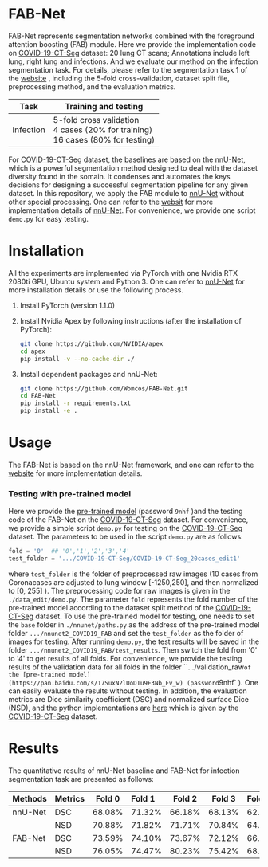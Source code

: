 # FAB-Net

FAB-Net represents segmentation networks combined with the foreground attention boosting (FAB) module. Here we provide the implementation code on [COVID-19-CT-Seg](https://gitee.com/junma11/COVID-19-CT-Seg-Benchmark#segmentation-task-2-learning-to-segment-covid-19-ct-scans-from-non-covid-19-ct-scans) dataset: 20 lung CT scans; Annotations include left lung, right lung and infections. And we evaluate our method on the infection segmentation task. For details, please refer to the segmentation task 1 of the [website](https://gitee.com/junma11/COVID-19-CT-Seg-Benchmark#segmentation-task-2-learning-to-segment-covid-19-ct-scans-from-non-covid-19-ct-scans) , including the 5-fold cross-validation, dataset split file, preprocessing method, and the evaluation metrics.

| Task      | Training and testing                                         |
| --------- | ------------------------------------------------------------ |
| Infection | 5-fold cross validation<br />4 cases (20% for training)<br />16 cases (80% for testing) |

For [COVID-19-CT-Seg](https://gitee.com/junma11/COVID-19-CT-Seg-Benchmark#segmentation-task-2-learning-to-segment-covid-19-ct-scans-from-non-covid-19-ct-scans) dataset, the baselines are based on the [nnU-Net](https://github.com/MIC-DKFZ/nnUNet), which is a powerful segmentation method designed to deal with the dataset diversity found in the somain. It condenses and automates the keys decisions for designing a successful segmentation pipeline for any given dataset. In this repository, we apply the FAB module to [nnU-Net](https://github.com/MIC-DKFZ/nnUNet) without other special processing. One can refer to the [websit](https://github.com/MIC-DKFZ/nnUNet) for more implementation details of [nnU-Net](https://github.com/MIC-DKFZ/nnUNet). For convenience, we  provide one script  `demo.py` for easy testing. 

# Installation

All the experiments are implemented via PyTorch with one Nvidia RTX 2080ti GPU, Ubuntu system and Python 3. One can refer to [nnU-Net](https://github.com/MIC-DKFZ/nnUNet) for more installation details or use the following process.

1. Install PyTorch (version 1.1.0)

2. Install Nvidia Apex by following instructions (after the installation of PyTorch):

   ```sh
   git clone https://github.com/NVIDIA/apex
   cd apex
   pip install -v --no-cache-dir ./
   ```

3. Install dependent packages and nnU-Net:

   ```sh
   git clone https://github.com/Womcos/FAB-Net.git
   cd FAB-Net
   pip install -r requirements.txt
   pip install -e .
   ```

# Usage

The FAB-Net is based on the nnU-Net framework, and one can refer to the [website](https://github.com/MIC-DKFZ/nnUNet) for more implementation details.

### Testing with pre-trained model

Here we provide the  [pre-trained model](https://pan.baidu.com/s/17SuxN2lUoDTu9E3Nb_Fv_w) (password `9nhf` )and the testing code of the FAB-Net on the [COVID-19-CT-Seg](https://gitee.com/junma11/COVID-19-CT-Seg-Benchmark#segmentation-task-2-learning-to-segment-covid-19-ct-scans-from-non-covid-19-ct-scans) dataset. For convenience, we provide a simple script `demo.py` for testing on the [COVID-19-CT-Seg](https://gitee.com/junma11/COVID-19-CT-Seg-Benchmark#segmentation-task-2-learning-to-segment-covid-19-ct-scans-from-non-covid-19-ct-scans) dataset. The parameters to be used in the script `demo.py` are as follows:

```python
fold = '0'  ## '0','1','2','3','4'
test_folder = '.../COVID-19-CT-Seg/COVID-19-CT-Seg_20cases_edit1'
```

where `test_folder` is the folder of preprocessed raw images (10 cases from Coronacases are adjusted to lung window [-1250,250], and then normalized to [0, 255] ). The preprocessing code for raw images is given in the `./data_edit/demo.py`. The parameter `fold` represents the fold number of the pre-trained model according to the dataset split method of the [COVID-19-CT-Seg](https://gitee.com/junma11/COVID-19-CT-Seg-Benchmark#segmentation-task-2-learning-to-segment-covid-19-ct-scans-from-non-covid-19-ct-scans) dataset. To use the pre-trained model for testing, one needs to set the `base` folder in `./nnunet/paths.py` as the address of the pre-trained model folder `.../nnunet2_COVID19_FAB` and set the `test_folder` as the folder of images for testing. After running `demo.py`, the test results will be saved in the folder `.../nnunet2_COVID19_FAB/test_results`. Then switch the fold from '0' to '4' to get results of all folds. For convenience, we provide the testing results of the validation data for all folds in the folder ``.../validation_raw` of the [pre-trained model](https://pan.baidu.com/s/17SuxN2lUoDTu9E3Nb_Fv_w) (password `9nhf` ). One can easily evaluate the results without testing. In addition, the evaluation metrics are Dice similarity coefficient (DSC) and normalized surface Dice (NSD), and the python implementations are [here](http://medicaldecathlon.com/files/Surface_distance_based_measures.ipynb) which is given by the [COVID-19-CT-Seg](https://gitee.com/junma11/COVID-19-CT-Seg-Benchmark#segmentation-task-2-learning-to-segment-covid-19-ct-scans-from-non-covid-19-ct-scans) dataset. 

# Results

The quantitative results of nnU-Net baseline and FAB-Net for infection segmentation task are presented as follows:

| Methods | Metrics | Fold 0 | Fold 1 | Fold 2 | Fold 3 | Fold 4 | Avg        |
| ------- | ------- | ------ | :----- | ------ | ------ | :----- | ---------- |
| nnU-Net | DSC     | 68.08% | 71.32% | 66.18% | 68.13% | 62.67% | 67.28%     |
|         | NSD     | 70.88% | 71.82% | 71.71% | 70.84% | 64.93% | 70.04%     |
| FAB-Net | DSC     | 73.59% | 74.10% | 73.67% | 72.12% | 66.30% | **71.95%** |
|         | NSD     | 76.05% | 74.47% | 80.23% | 75.42% | 68.73% | **74.98%** |







